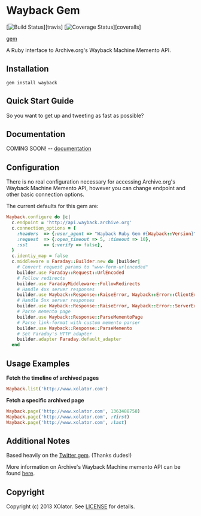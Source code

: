 # Wayback Gem

[![Build Status](https://secure.travis-ci.org/xolator/wayback_gem.png?branch=master)][travis]
[![Coverage Status](https://coveralls.io/repos/xolator/wayback_gem/badge.png?branch=master)][coveralls]

[gem](https://rubygems.org/gems/wayback)

A Ruby interface to Archive.org's Wayback Machine Memento API.

## Installation
    gem install wayback

## Quick Start Guide
So you want to get up and tweeting as fast as possible?


## Documentation
COMING SOON! -- [documentation](http://rdoc.info/gems/wayback)


## Configuration

There is no real configuration necessary for accessing Archive.org's Wayback Machine Memento API, however you can change endpoint and other basic connection options.

The current defaults for this gem are:

```ruby
Wayback.configure do |c|
  c.endpoint = 'http://api.wayback.archive.org'
  c.connection_options = {
    :headers  => {:user_agent => "Wayback Ruby Gem #{Wayback::Version}"},
    :request  => {:open_timeout => 5, :timeout => 10},
    :ssl      => {:verify => false},
  }
  c.identiy_map = false
  c.middleware = Faraday::Builder.new do |builder|
    # Convert request params to "www-form-urlencoded"
    builder.use Faraday::Request::UrlEncoded
    # Follow redirects
    builder.use FaradayMiddleware::FollowRedirects
    # Handle 4xx server responses
    builder.use Wayback::Response::RaiseError, Wayback::Error::ClientError
    # Handle 5xx server responses
    builder.use Wayback::Response::RaiseError, Wayback::Error::ServerError
    # Parse memento page
    builder.use Wayback::Response::ParseMementoPage
    # Parse link-format with custom memento parser
    builder.use Wayback::Response::ParseMemento
    # Set Faraday's HTTP adapter
    builder.adapter Faraday.default_adapter
  end
```


## Usage Examples

**Fetch the timeline of archived pages**

```ruby
Wayback.list('http://www.xolator.com')
```

**Fetch a specific archived page**

```ruby
Wayback.page('http://www.xolator.com', 1363488758)
Wayback.page('http://www.xolator.com', :first)
Wayback.page('http://www.xolator.com', :last)
```


## Additional Notes
Based heavily on the [Twitter gem](https://www.github.com/sferik/twitter). (Thanks dudes!)

More information on Archive's Wayback Machine memento API can be found [here](http://mementoweb.org/depot/native/ia/).



## Copyright
Copyright (c) 2013 XOlator.
See [LICENSE][] for details.

[license]: LICENSE.md
